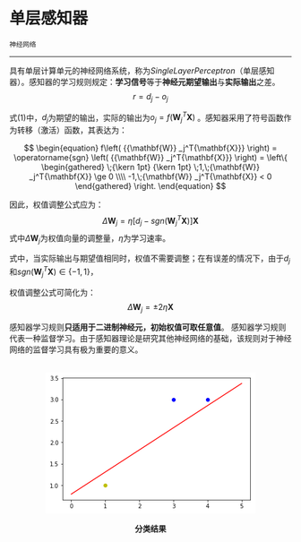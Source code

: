 # 单层感知器

`神经网络`

---

具有单层计算单元的神经网络系统，称为$Single Layer Perceptron$（单层感知器）。感知器的学习规则规定：**学习信号**等于**神经元期望输出**与**实际输出**之差。
$$ r = d _j - o _j\tag{1}$$

式$(1)$中，$d_j$为期望的输出，实际的输出为$o _j=f(\mathbf{W} _j^T\mathbf{X})$ 。感知器采用了符号函数作为转移（激活）函数，其表达为：

$$
\begin{equation}
f\left( {{\mathbf{W}} _j^T{\mathbf{X}}} \right) = \operatorname{sgn} \left( {{\mathbf{W}}  _j^T{\mathbf{X}}} \right) = \left\{ \begin{gathered}
  \;{\kern 1pt} {\kern 1pt} \;1,\;{\mathbf{W}} _j^T{\mathbf{X}} \ge 0 \\\\
   -1,\;{\mathbf{W}} _j^T{\mathbf{X}} < 0
\end{gathered}  \right.
\end{equation}
$$

因此，权值调整公式应为：
$$\Delta\mathbf{W}_j=\eta[d_j-sgn(\mathbf{W}_j^T\mathbf{X})] \mathbf{X}$$
式中$\Delta\mathbf{W}_j$为权值向量的调整量，$\eta$为学习速率。

式中，当实际输出与期望值相同时，权值不需要调整；在有误差的情况下，由于$d_j$和$sgn(\mathbf{W}_j^T\mathbf{X}) \in \{ { - 1,1} \}$，

权值调整公式可简化为：
$$\Delta\mathbf{W}_j=\pm2\eta\mathbf{X}$$

感知器学习规则**只适用于二进制神经元，初始权值可取任意值**。
感知器学习规则代表一种监督学习。由于感知器理论是研究其他神经网络的基础，该规则对于神经网络的监督学习具有极为重要的意义。

<br>
<div align ="center">
<img src = "single_layer.png" alt="分类结果" title="分类结果">
</div>
<p align = "center"><b>分类结果</b></p>
<br>
